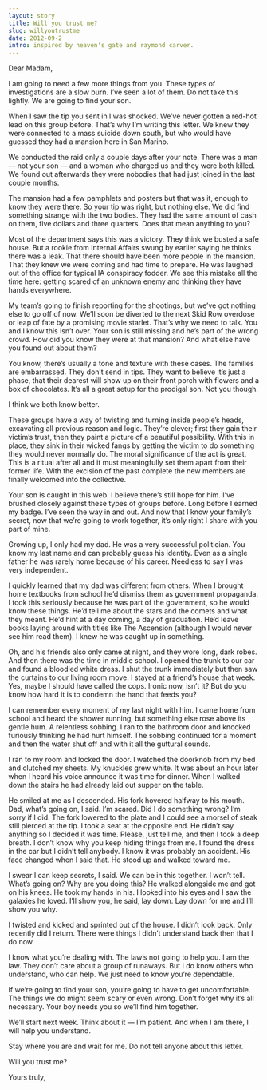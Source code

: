 ```yaml
---
layout: story
title: Will you trust me?
slug: willyoutrustme
date: 2012-09-2
intro: inspired by heaven's gate and raymond carver.
---
```


Dear Madam,

I am going to need a few more things from you. These types of investigations are a slow burn.
I’ve seen a lot of them. Do not take this lightly. We are going to find your son.

When I saw the tip you sent in I was shocked. We’ve never gotten a red-hot lead on this group before. That’s why I’m writing this letter. We knew they were connected to a mass suicide down south, but who would have guessed they had a mansion here in San Marino.

We conducted the raid only a couple days after your note. There was a man — not your son — and a woman who charged us and they were both killed. We found out afterwards they were nobodies that had just joined in the last couple months.

The mansion had a few pamphlets and posters but that was it, enough to know they were there. So your tip was right, but nothing else. We did find something strange with the two bodies. They had the same amount of cash on them, five dollars and three quarters. Does that mean anything to you?

Most of the department says this was a victory. They think we busted a safe house. But a rookie from Internal Affairs swung by earlier saying he thinks there was a leak. That there should have been more people in the mansion. That they knew we were coming and had time to prepare. He was laughed out of the office for typical IA conspiracy fodder. We see this mistake all the time here: getting scared of an unknown enemy and thinking they have hands everywhere.

My team’s going to finish reporting for the shootings, but we’ve got nothing else to go off of now. We’ll soon be diverted to the next Skid Row overdose or leap of fate by a promising movie starlet. That’s why we need to talk. You and I know this isn’t over. Your son is still missing and he’s part of the wrong crowd. How did you know they were at that mansion? And what else have you found out about them?

You know, there’s usually a tone and texture with these cases. The families are embarrassed. They don’t send in tips. They want to believe it’s just a phase, that their dearest will show up on their front porch with flowers and a box of chocolates. It’s all a great setup for the prodigal son. Not you though.

I think we both know better.

These groups have a way of twisting and turning inside people’s heads, excavating all previous reason and logic. They’re clever; first they gain their victim’s trust, then they paint a picture of a beautiful possibility. With this in place, they sink in their wicked fangs by getting the victim to do something they would never normally do. The moral significance of the act is great. This is a ritual after all and it must meaningfully set them apart from their former life. With the excision of the past complete the new members are finally welcomed into the collective.

Your son is caught in this web. I believe there’s still hope for him. I’ve brushed closely against these types of groups before. Long before I earned my badge. I’ve seen the way in and out. And now that I know your family’s secret, now that we’re going to work together, it’s only right I share with you part of mine.

Growing up, I only had my dad. He was a very successful politician. You know my last name and can probably guess his identity. Even as a single father he was rarely home because of his career. Needless to say I was very independent.

I quickly learned that my dad was different from others. When I brought home textbooks from school he’d dismiss them as government propaganda. I took this seriously because he was part of the government, so he would know these things. He’d tell me about the stars and the comets and what they meant. He’d hint at a day coming, a day of graduation. He’d leave books laying around with titles like The Ascension (although I would never see him read them). I knew he was caught up in something.

Oh, and his friends also only came at night, and they wore long, dark robes. And then there was the time in middle school. I opened the trunk to our car and found a bloodied white dress. I shut the trunk immediately but then saw the curtains to our living room move. I stayed at a friend’s house that week. Yes, maybe I should have called the cops. Ironic now, isn’t it? But do you know how hard it is to condemn the hand that feeds you?

I can remember every moment of my last night with him. I came home from school and heard the shower running, but something else rose above its gentle hum. A relentless sobbing. I ran to the bathroom door and knocked furiously thinking he had hurt himself. The sobbing continued for a moment and then the water shut off and with it all the guttural sounds.

I ran to my room and locked the door. I watched the doorknob from my bed and clutched my sheets. My knuckles grew white. It was about an hour later when I heard his voice announce it was time for dinner. When I walked down the stairs he had already laid out supper on the table.

He smiled at me as I descended. His fork hovered halfway to his mouth. Dad, what’s going on, I said. I’m scared. Did I do something wrong? I’m sorry if I did. The fork lowered to the plate and I could see a morsel of steak still pierced at the tip. I took a seat at the opposite end. He didn’t say anything so I decided it was time. Please, just tell me, and then I took a deep breath. I don’t know why you keep hiding things from me. I found the dress in the car but I didn’t tell anybody. I know it was probably an accident. His face changed when I said that. He stood up and walked toward me.

I swear I can keep secrets, I said. We can be in this together. I won’t tell. What’s going on? Why are you doing this? He walked alongside me and got on his knees. He took my hands in his. I looked into his eyes and I saw the galaxies he loved. I’ll show you, he said, lay down. Lay down for me and I’ll show you why.

I twisted and kicked and sprinted out of the house. I didn’t look back. Only recently did I return. There were things I didn’t understand back then that I do now.

I know what you’re dealing with. The law’s not going to help you. I am the law. They don’t care about a group of runaways. But I do know others who understand, who can help. We just need to know you’re dependable.

If we’re going to find your son, you’re going to have to get uncomfortable. The things we do might seem scary or even wrong. Don’t forget why it’s all necessary. Your boy needs you so we’ll find him together.

We’ll start next week. Think about it — I’m patient. And when I am there, I will help you understand.

Stay where you are and wait for me. Do not tell anyone about this letter.

Will you trust me?

Yours truly,
